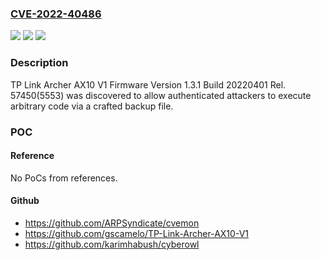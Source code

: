 ### [CVE-2022-40486](https://cve.mitre.org/cgi-bin/cvename.cgi?name=CVE-2022-40486)
![](https://img.shields.io/static/v1?label=Product&message=n%2Fa&color=blue)
![](https://img.shields.io/static/v1?label=Version&message=n%2Fa&color=blue)
![](https://img.shields.io/static/v1?label=Vulnerability&message=n%2Fa&color=brighgreen)

### Description

TP Link Archer AX10 V1 Firmware Version 1.3.1 Build 20220401 Rel. 57450(5553) was discovered to allow authenticated attackers to execute arbitrary code via a crafted backup file.

### POC

#### Reference
No PoCs from references.

#### Github
- https://github.com/ARPSyndicate/cvemon
- https://github.com/gscamelo/TP-Link-Archer-AX10-V1
- https://github.com/karimhabush/cyberowl

